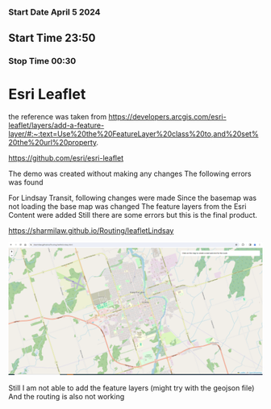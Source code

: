 ### Start Date April 5 2024
## Start Time 23:50 
### Stop Time 00:30 

#  Esri Leaflet
the reference was taken from 
https://developers.arcgis.com/esri-leaflet/layers/add-a-feature-layer/#:~:text=Use%20the%20FeatureLayer%20class%20to,and%20set%20the%20url%20property.

https://github.com/esri/esri-leaflet

The demo was created without making any changes
The following errors was found

For Lindsay Transit, following changes were made
Since the basemap was not loading the base map was changed
The feature layers from the Esri Content were added
Still there are some errors but this is the final product.

https://sharmilaw.github.io/Routing/leafletLindsay

![SDK](./images/Leaflet.png)

Still I am not able to add the feature layers 
(might try with the geojson file) 
And the routing is also not working 
